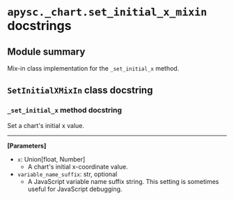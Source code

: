 # `apysc._chart.set_initial_x_mixin` docstrings

## Module summary

Mix-in class implementation for the `_set_initial_x` method.

## `SetInitialXMixIn` class docstring

### `_set_initial_x` method docstring

Set a chart's initial x value.<hr>

**[Parameters]**

- `x`: Union[float, Number]
  - A chart's initial x-coordinate value.
- `variable_name_suffix`: str, optional
  - A JavaScript variable name suffix string. This setting is sometimes useful for JavaScript debugging.